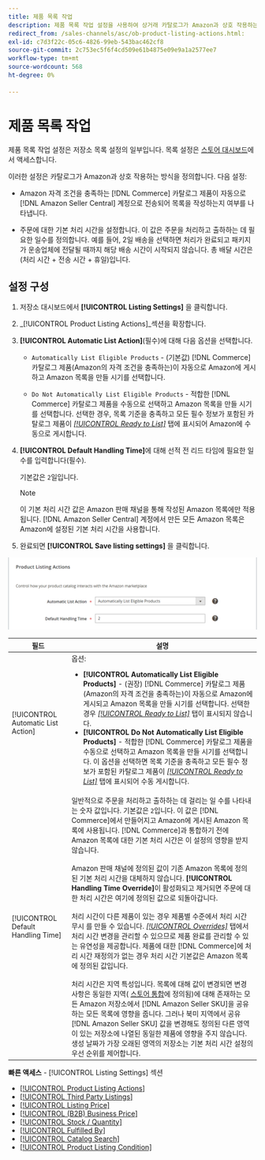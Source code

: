 ```yaml
---
title: 제품 목록 작업
description: 제품 목록 작업 설정을 사용하여 상거래 카탈로그가 Amazon과 상호 작용하는 방법을 정의합니다.
redirect_from: /sales-channels/asc/ob-product-listing-actions.html: 
exl-id: c7d3f22c-05c6-4826-99eb-543bac462cf8
source-git-commit: 2c753ec5f6f4cd509e61b4875e09e9a1a2577ee7
workflow-type: tm+mt
source-wordcount: 568
ht-degree: 0%

---
```


# 제품 목록 작업

제품 목록 작업 설정은 저장소 목록 설정의 일부입니다. 목록 설정은 [스토어 대시보드](./amazon-store-dashboard.md)에서 액세스합니다.

이러한 설정은 카탈로그가 Amazon과 상호 작용하는 방식을 정의합니다. 다음 설정:

- Amazon 자격 조건을 충족하는 [!DNL Commerce] 카탈로그 제품이 자동으로 [!DNL Amazon Seller Central] 계정으로 전송되어 목록을 작성하는지 여부를 나타냅니다.

- 주문에 대한 기본 처리 시간을 설정합니다. 이 값은 주문을 처리하고 출하하는 데 필요한 일수를 정의합니다. 예를 들어, 2일 배송을 선택하면 처리가 완료되고 패키지가 운송업체에 전달될 때까지 해당 배송 시간이 시작되지 않습니다. 총 배달 시간은 (처리 시간 + 전송 시간 + 휴일)입니다.

## 설정 구성

1. 저장소 대시보드에서 **[!UICONTROL Listing Settings]** 을 클릭합니다.

1. _[!UICONTROL Product Listing Actions]_섹션을 확장합니다.

1. **[!UICONTROL Automatic List Action]**(필수)에 대해 다음 옵션을 선택합니다.

   - `Automatically List Eligible Products` - (기본값)  [!DNL Commerce] 카탈로그 제품(Amazon의 자격 조건을 충족하는)이 자동으로 Amazon에 게시하고 Amazon 목록을 만들 시기를 선택합니다.

   - `Do Not Automatically List Eligible Products` - 적합한  [!DNL Commerce] 카탈로그 제품을 수동으로 선택하고 Amazon 목록을 만들 시기를 선택합니다. 선택한 경우, 목록 기준을 충족하고 모든 필수 정보가 포함된 카탈로그 제품이 [_[!UICONTROL Ready to List]_](./ready-to-list.md) 탭에 표시되어 Amazon에 수동으로 게시합니다.

1. **[!UICONTROL Default Handling Time]**&#x200B;에 대해 선적 전 리드 타임에 필요한 일수를 입력합니다(필수).

   기본값은 `2`일입니다.

   >[!NOTE]
   >
   >이 기본 처리 시간 값은 Amazon 판매 채널을 통해 작성된 Amazon 목록에만 적용됩니다. [!DNL Amazon Seller Central] 계정에서 만든 모든 Amazon 목록은 Amazon에 설정된 기본 처리 시간을 사용합니다.

1. 완료되면 **[!UICONTROL Save listing settings]** 을 클릭합니다.

![제품 목록 작업](assets/amazon-product-listing-actions.png)

| 필드 | 설명 |
|--- |--- |
| [!UICONTROL Automatic List Action] | 옵션:<ul><li>**[!UICONTROL Automatically List Eligible Products]** - (권장)  [!DNL Commerce] 카탈로그 제품(Amazon의 자격 조건을 충족하는)이 자동으로 Amazon에 게시되고 Amazon 목록을 만들 시기를 선택합니다. 선택한 경우 [_[!UICONTROL Ready to List]_](./ready-to-list.md) 탭이 표시되지 않습니다. </li><li>**[!UICONTROL Do Not Automatically List Eligible Products]** - 적합한  [!DNL Commerce] 카탈로그 제품을 수동으로 선택하고 Amazon 목록을 만들 시기를 선택합니다. 이 옵션을 선택하면 목록 기준을 충족하고 모든 필수 정보가 포함된 카탈로그 제품이 [_[!UICONTROL Ready to List]_](./ready-to-list.md) 탭에 표시되어 수동 게시합니다.</li></ul> |
| [!UICONTROL Default Handling Time] | 일반적으로 주문을 처리하고 출하하는 데 걸리는 일 수를 나타내는 숫자 값입니다. 기본값은 `2`입니다. 이 값은 [!DNL Commerce]에서 만들어지고 Amazon에 게시된 Amazon 목록에 사용됩니다. [!DNL Commerce]과 통합하기 전에 Amazon 목록에 대한 기본 처리 시간은 이 설정의 영향을 받지 않습니다.<br><br>Amazon 판매 채널에 정의된 값이 기존 Amazon 목록에 정의된 기본 처리 시간을 대체하지 않습니다. **[!UICONTROL Handling Time Override]**&#x200B;이 활성화되고 제거되면 주문에 대한 처리 시간은 여기에 정의된 값으로 되돌아갑니다.<br><br>처리 시간이 다른 제품이 있는 경우 제품별 수준에서 처리 시간 무시 를 만들 수 있습니다. [_[!UICONTROL Overrides]_](./overrides.md) 탭에서 처리 시간 변경을 관리할 수 있으므로 제품 완료를 관리할 수 있는 유연성을 제공합니다. 제품에 대한 [!DNL Commerce]에 처리 시간 재정의가 없는 경우 처리 시간 기본값은 Amazon 목록에 정의된 값입니다.<br><br>처리 시간은 지역 특성입니다. 목록에 대해 값이 변경되면 변경 사항은 동일한 지역( [스토어 통합](./store-integration.md)에 정의됨)에 대해 존재하는 모든 Amazon 저장소에서 [!DNL Amazon Seller SKU]을 공유하는 모든 목록에 영향을 줍니다. 그러나 북미 지역에서 공유 [!DNL Amazon Seller SKU] 값을 변경해도 정의된 다른 영역이 있는 저장소에 나열된 동일한 제품에 영향을 주지 않습니다. 생성 날짜가 가장 오래된 영역의 저장소는 기본 처리 시간 설정의 우선 순위를 제어합니다. |

**빠른 액세스**  -  [!UICONTROL Listing Settings] 섹션

- [[!UICONTROL Product Listing Actions]](./product-listing-actions.md)
- [[!UICONTROL Third Party Listings]](./third-party-listing-settings.md)
- [[!UICONTROL Listing Price]](./listing-price.md)
- [[!UICONTROL (B2B) Business Price]](./business-pricing.md)
- [[!UICONTROL Stock / Quantity]](./stock-quantity.md)
- [[!UICONTROL Fulfilled By]](./fulfilled-by.md)
- [[!UICONTROL Catalog Search]](./catalog-search.md)
- [[!UICONTROL Product Listing Condition]](./product-listing-condition.md)
